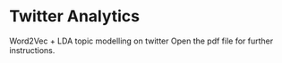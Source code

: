 # Twitter Analytics
Word2Vec + LDA topic modelling on twitter
Open the pdf file for further instructions.
